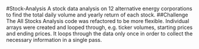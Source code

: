 #Stock-Analysis
A stock data analysis on 12 alternative energy corporations to find the total daily volume and yearly return of each stock.
##Challenge
The All Stocks Analysis code was refactored to be more flexible. Individual arrays were created and looped through, e.g. ticker volumes, starting prices and ending prices. It loops through the data only once in order to collect the necessary information in a single pass.  
